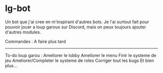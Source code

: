# lg-bot

Un bot que j'ai cree en m'inspirant d'autres bots.
Je l'ai surtout fait pour pouvoir jouer a loup garoux sur Discord, mais on peux toujours ajouter d'autres modules.

Commandes :
A faire plus tard

__________________________________________
To-do loup garou : 
Ameliorer le lobby
Ameliorer le menu
Finir le systeme de jeu
Ameliorer/Completer le systeme de roles
Corriger tout les bugs
Et bien plus...
